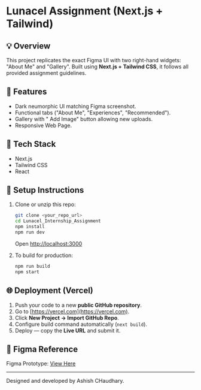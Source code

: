 # Lunacel Assignment (Next.js + Tailwind)

## 💡 Overview
This project replicates the exact Figma UI with two right-hand widgets: "About Me" and "Gallery".
Built using **Next.js + Tailwind CSS**, it follows all provided assignment guidelines.

## 🚀 Features
- Dark neumorphic UI matching Figma screenshot.
- Functional tabs ("About Me", "Experiences", "Recommended").
- Gallery with " Add Image" button allowing new uploads.
- Responsive Web Page.

## 🧩 Tech Stack
- Next.js 
- Tailwind CSS 
- React 

## 🧰 Setup Instructions

1. Clone or unzip this repo:
   ```bash
   git clone <your_repo_url>
   cd Lunacel_Internship_Assignment
   npm install
   npm run dev
   ```
   Open [http://localhost:3000](http://localhost:3000)

2. To build for production:
   ```bash
   npm run build
   npm start
   ```

## 🌐 Deployment (Vercel)
1. Push your code to a new **public GitHub repository**.
2. Go to [https://vercel.com](https://vercel.com).
3. Click **New Project → Import GitHub Repo**.
4. Configure build command automatically (`next build`).
5. Deploy — copy the **Live URL** and submit it.

## 📸 Figma Reference
Figma Prototype: [View Here](https://www.figma.com/proto/y2MKOgwm5YGVSc7AFGkN4Z/Assignment?node-id=1-102)

---
Designed and developed by Ashish CHaudhary.
